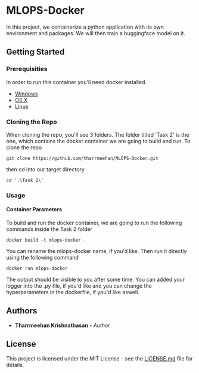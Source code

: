 
# MLOPS-Docker

In this project, we containerize a python application with its own environment and packages. We will then train a huggingface model on it.

## Getting Started

### Prerequisities
In order to run this container you'll need docker installed.

* [Windows](https://docs.docker.com/windows/started)
* [OS X](https://docs.docker.com/mac/started/)
* [Linux](https://docs.docker.com/linux/started/)

### Cloning the Repo
When cloning the repo, you'll see 3 folders. The folder titled 'Task 2' is the one, which contains the docker container we are going to build and run.
To clone the repo

```shell
git clone https://github.com/tharrmeehan/MLOPS-Docker.git
```

then cd into our target directory
```shell
cd '.\Task 2\'
```
### Usage

#### Container Parameters

To build and run the docker container, we are going to run the following commands inside the Task 2 folder

```shell
docker build -t mlops-docker .
```
You can rename the mlops-docker name, if you'd like.
Then run it directly using the following command

```shell
docker run mlops-docker
```
The output should be visible to you after some time. You can added your logger into the .py file, if you'd like and you can change the hyperparameters in the dockerfile, if you'd like aswell.

## Authors

* **Tharrmeehan Krishnathasan** - *Author*

## License

This project is licensed under the MIT License - see the [LICENSE.md](LICENSE.md) file for details.
